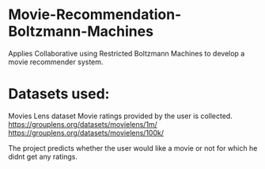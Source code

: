 # Movie-Recommendation-Boltzmann-Machines

Applies Collaborative using Restricted Boltzmann Machines to develop a movie recommender system.

# Datasets used:
Movies Lens dataset
Movie ratings provided by the user is collected.
<br>
https://grouplens.org/datasets/movielens/1m/
https://grouplens.org/datasets/movielens/100k/

The project predicts whether the user would like a movie or not for which he didnt get any ratings.
